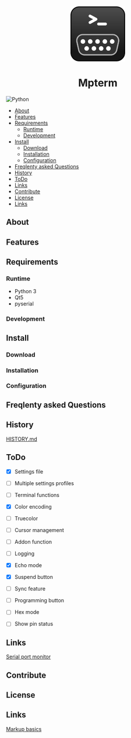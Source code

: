 


<p align="center">
  <img width="150" height="150" src="icons/mp_icon2.png">
</p>

<div style="text-align: center">
<h1>Mpterm</h1>
</div>

![Python](https://img.shields.io/badge/python-3670A0?style=for-the-badge&logo=python&logoColor=ffdd54)

<!-- START doctoc generated TOC please keep comment here to allow auto update -->
<!-- DON'T EDIT THIS SECTION, INSTEAD RE-RUN doctoc TO UPDATE -->

- [About](#about)
- [Features](#features)
- [Requirements](#requirements)
  - [Runtime](#runtime)
  - [Development](#development)
- [Install](#install)
  - [Download](#download)
  - [Installation](#installation)
  - [Configuration](#configuration)
- [Freqlenty asked Questions](#freqlenty-asked-questions)
- [History](#history)
- [ToDo](#todo)
- [Links](#links)
- [Contribute](#contribute)
- [License](#license)
- [Links](#links-1)

<!-- END doctoc generated TOC please keep comment here to allow auto update -->

## About


## Features


## Requirements

### Runtime

- Python 3
- Qt5
- pyserial

### Development


## Install


### Download


### Installation


### Configuration


## Freqlenty asked Questions


## History

[HISTORY.md](/HISTORY.md)


## ToDo

- [x] Settings file
- [ ] Multiple settings profiles
- [ ] Terminal functions
- [x] Color encoding
- [ ] Truecolor
- [ ] Cursor management
- [ ] Addon function
- [ ] Logging
- [x] Echo mode
- [x] Suspend button
- [ ] Sync feature
- [ ] Programming button
- [ ] Hex mode
- [ ] Show pin status


## Links

[Serial port monitor](https://www.hhdsoftware.com/serial-port-monitor)

## Contribute


## License 





## Links

[Markup basics](https://docs.github.com/en/get-started/writing-on-github/working-with-advanced-formatting/autolinked-references-and-urls)
